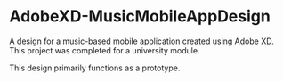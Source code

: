 # AdobeXD-MusicMobileAppDesign
A design for a music-based mobile application created using Adobe XD. This project was completed for a university module.

This design primarily functions as a prototype.

